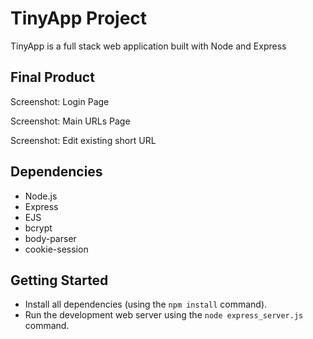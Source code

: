 # TinyApp Project

TinyApp is a full stack web application built with Node and Express

## Final Product

Screenshot: Login Page



Screenshot: Main URLs Page



Screenshot: Edit existing short URL



## Dependencies

- Node.js
- Express
- EJS
- bcrypt
- body-parser
- cookie-session

## Getting Started

- Install all dependencies (using the `npm install` command).
- Run the development web server using the `node express_server.js` command.